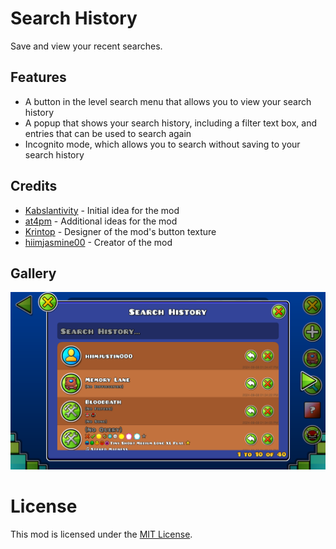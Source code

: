 # Search History
Save and view your recent searches.

## Features
- A button in the level search menu that allows you to view your search history
- A popup that shows your search history, including a filter text box, and entries that can be used to search again
- Incognito mode, which allows you to search without saving to your search history

## Credits
- [Kabslantivity](https://gdbrowser.com/u/17597362) - Initial idea for the mod
- [at4pm](https://gdbrowser.com/u/27791517) - Additional ideas for the mod
- [Krintop](https://gdbrowser.com/u/7242014) - Designer of the mod's button texture
- [hiimjasmine00](https://gdbrowser.com/u/7466002) - Creator of the mod

## Gallery
![Search History Popup ](./resources/search-history.png)

# License
This mod is licensed under the [MIT License](./LICENSE).